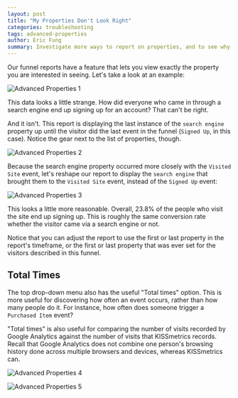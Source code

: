 ```yaml
---
layout: post
title: "My Properties Don't Look Right"
categories: troubleshooting
tags: advanced-properties
author: Eric Fung
summary: Investigate more ways to report on properties, and to see why the properties may not match what you're expecting.
---
```

Our funnel reports have a feature that lets you view exactly the property you are interested in seeing. Let's take a look at an example:

![Advanced Properties 1][ssprop1]

This data looks a little strange. How did everyone who came in through a search engine end up signing up for an account? That can't be right.

And it isn't. This report is displaying the last instance of the `search engine` property up until the visitor did the last event in the funnel (`Signed Up`, in this case). Notice the gear next to the list of properties, though.

![Advanced Properties 2][ssprop2]

Because the search engine property occurred more closely with the `Visited Site` event, let's reshape our report to display the `search engine` that brought them to the `Visited Site` event, instead of the `Signed Up` event:

![Advanced Properties 3][ssprop3]

This looks a little more reasonable. Overall, 23.8% of the people who visit the site end up signing up. This is roughly the same conversion rate whether the visitor came via a search engine or not.

Notice that you can adjust the report to use the first or last property in the report's timeframe, or the first or last property that was ever set for the visitors described in this funnel.

## Total Times

The top drop-down menu also has the useful "Total times" option. This is more useful for discovering how often an event occurs, rather than how many people do it. For instance, how often does someone trigger a `Purchased Item` event?

"Total times" is also useful for comparing the number of visits recorded by Google Analytics against the number of visits that KISSmetrics records. Recall that Google Analytics does not combine one person's browsing history done across multiple browsers and devices, whereas KISSmetrics can.

![Advanced Properties 4][ssprop4]

![Advanced Properties 5][ssprop5]

[ssprop1]: https://s3.amazonaws.com/kissmetrics-support-files/assets/troubleshooting/advanced-properties/advancedproperties1.png
[ssprop2]: https://s3.amazonaws.com/kissmetrics-support-files/assets/troubleshooting/advanced-properties/advancedproperties2.png
[ssprop3]: https://s3.amazonaws.com/kissmetrics-support-files/assets/troubleshooting/advanced-properties/advancedproperties3.png
[ssprop4]: https://s3.amazonaws.com/kissmetrics-support-files/assets/troubleshooting/advanced-properties/advancedproperties4.png
[ssprop5]: https://s3.amazonaws.com/kissmetrics-support-files/assets/troubleshooting/advanced-properties/advancedproperties5.png